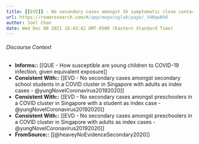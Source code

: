 ```yaml
---
title: [[EVD]] - No secondary cases amongst 1k symptomatic close contacts of 6 index cases in school in Ireland - [[@heaveyNoEvidenceSecondary2020]]
url: https://roamresearch.com/#/app/megacoglab/page/_V4NqwNh8
author: Joel Chan
date: Wed Dec 08 2021 16:43:42 GMT-0500 (Eastern Standard Time)
---
```




###### Discourse Context

- **Informs::** [[QUE - How susceptible are young children to COVID-19 infection, given equivalent exposure]]
- **Consistent With::** [[EVD - No secondary cases amongst secondary school students in a COVID cluster in Singapore with adults as index cases - @yungNovelCoronavirus20192020]]
- **Consistent With::** [[EVD - No secondary cases amongst preschoolers in a COVID cluster in Singapore with a student as index case - @yungNovelCoronavirus20192020]]
- **Consistent With::** [[EVD - No secondary cases amongst preschoolers in a COVID cluster in Singapore with adults as index cases - @yungNovelCoronavirus20192020]]
- **FromSource::** [[@heaveyNoEvidenceSecondary2020]]
